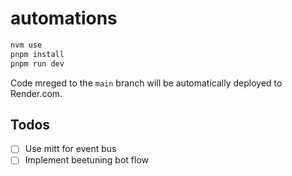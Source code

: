 # automations

```bash
nvm use
pnpm install
pnpm run dev
```

Code mreged to the `main` branch will be automatically deployed to Render.com.

## Todos

- [ ] Use mitt for event bus
- [ ] Implement beetuning bot flow
